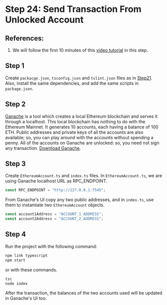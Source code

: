# Step 24: Send Transaction From Unlocked Account

## References:

1.  We will follow the first 10 minutes of this [video tutorial](https://www.youtube.com/watch?v=uFdjZ-B3GCM&list=PLS5SEs8ZftgXlCGXNfzKdq7nGBcIaVOdN&index=3) in this step.

## Step 1

Create `packacge.json`, `tsconfig.json` and `tslint.json` files as in [Step21](../step21_web3_node_getbalance). Also, install the same dependencies, and add the same scripts in `package.json`.

## Step 2

[Ganache](https://www.trufflesuite.com/ganache) is a tool which creates a local Ethereum blockchain and serves it through a localhost. This local blockchain has nothing to do with the Ethereum Mainnet. It generates 10 accounts, each having a balance of 100 ETH. Public addresses and private keys of all the accounts are also available; so, you can play around with the accounts without spending a penny. All of the accounts on Ganache are unlocked: so, you need not sign any transaction. [Download Ganache](https://www.trufflesuite.com/ganache).

## Step 3

Create `EthereumAccount.ts` and `index.ts` files. In `EthereumAccount.ts`, we are using Ganache localhost URL as RPC_ENDPOINT.

```ts
const RPC_ENDPOINT = "http://127.0.0.1:7545";
```

From Ganache's UI copy any two public addresses, and in `index.ts`, use them to instantiate two `EthereumAccount` objects.

```ts
const account1Address = "ACCOUNT_1_ADDRESS";
const account2Address = "ACCOUNT_2_ADDRESS";
```

## Step 4

Run the project with the following command:

```bash
npm link typescript
npm start
```

or with these commands.

```bash
tsc
node index
```

After the transaction, the balances of the two accounts used will be updated in Ganache's UI too.
